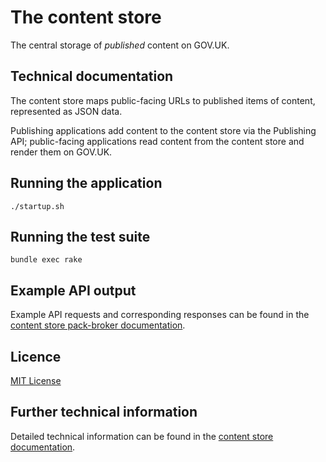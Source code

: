 # The content store

The central storage of *published* content on GOV.UK.

## Technical documentation

The content store maps public-facing URLs to published items of content,
represented as JSON data.

Publishing applications add content to the content store via the Publishing API;
public-facing applications read content from the content store and render them
on GOV.UK.

## Running the application

`./startup.sh`

## Running the test suite

`bundle exec rake`

## Example API output

Example API requests and corresponding responses can be found in the
[content store pack-broker documentation][pact-broker-docs].

## Licence

[MIT License](LICENCE)

## Further technical information

Detailed technical information can be found in the
[content store documentation](doc/technical-information.md).

[pact-broker-docs]: https://pact-broker.cloudapps.digital/pacts/provider/Content%20Store/consumer/Publishing%20API/latest
